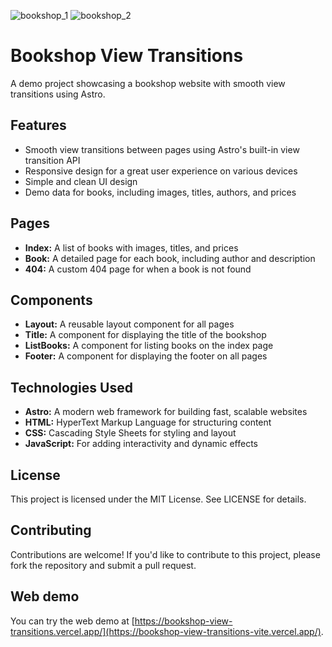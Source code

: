![bookshop_1](https://github.com/user-attachments/assets/6ee214a1-db96-4929-a603-30c94862d4ad)
![bookshop_2](https://github.com/user-attachments/assets/81528122-1478-457b-a1e5-0070cdf5dff9)

# Bookshop View Transitions

A demo project showcasing a bookshop website with smooth view transitions using Astro.

## Features

- Smooth view transitions between pages using Astro's built-in view transition API
- Responsive design for a great user experience on various devices
- Simple and clean UI design
- Demo data for books, including images, titles, authors, and prices

## Pages

- **Index:** A list of books with images, titles, and prices
- **Book:** A detailed page for each book, including author and description
- **404:** A custom 404 page for when a book is not found

## Components

- **Layout:** A reusable layout component for all pages
- **Title:** A component for displaying the title of the bookshop
- **ListBooks:** A component for listing books on the index page
- **Footer:** A component for displaying the footer on all pages

## Technologies Used

- **Astro:** A modern web framework for building fast, scalable websites
- **HTML:** HyperText Markup Language for structuring content
- **CSS:** Cascading Style Sheets for styling and layout
- **JavaScript:** For adding interactivity and dynamic effects

## License

This project is licensed under the MIT License. See LICENSE for details.

## Contributing

Contributions are welcome! If you'd like to contribute to this project, please fork the repository and submit a pull request.

## Web demo

You can try the web demo at [https://bookshop-view-transitions.vercel.app/](https://bookshop-view-transitions-vite.vercel.app/).
